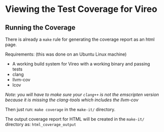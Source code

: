 <!--
Copyright (c) 2020 National Instruments
SPDX-License-Identifier: MIT
-->

# Viewing the Test Coverage for Vireo

## Running the Coverage

There is already a `make` rule for generating the coverage report as an html page.

Requirements: (this was done on an Ubuntu Linux machine)

- A working build system for Vireo with a working binary and passing tests
- clang
- llvm-cov
- lcov

_Note: you will have to make sure your `clang++` is not the emscripten version because it is missing the clang-tools which includes the llvm-cov_

Then just run: `make coverage` in the `make-it/` directory.

The output coverage report for HTML will be created in the `make-it/` directory as: `html_coverage_output`
